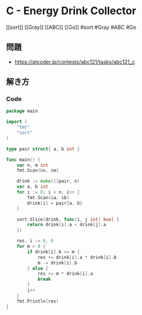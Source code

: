 # C - Energy Drink Collector
[[sort]] [[Gray]] [[ABC]] [[Go]]
#sort #Gray #ABC #Go 

## 問題
- https://atcoder.jp/contests/abc121/tasks/abc121_c

## 解き方
### Code
```go
package main

import (
	"fmt"
	"sort"
)

type pair struct{ a, b int }

func main() {
	var n, m int
	fmt.Scan(&n, &m)

	drink := make([]pair, n)
	var a, b int
	for i := 0; i < n; i++ {
		fmt.Scan(&a, &b)
		drink[i] = pair{a, b}
	}

	sort.Slice(drink, func(i, j int) bool {
		return drink[i].a < drink[j].a
	})

	res, i := 0, 0
	for m > 0 {
		if drink[i].b <= m {
			res += drink[i].a * drink[i].b
			m -= drink[i].b
		} else {
			res += m * drink[i].a
			break
		}
		i++
	}
	fmt.Println(res)
}
```
